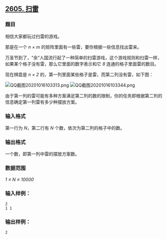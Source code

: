 ## [2605. 扫雷](https://www.acwing.com/problem/content/2607/)

### 题目

相信大家都玩过扫雷的游戏。

那是在一个 *n × m* 的矩阵里面有一些雷，要你根据一些信息找出雷来。

万圣节到了，“余”人国流行起了一种简单的扫雷游戏，这个游戏规则和扫雷一样，如果某个格子没有雷，那么它里面的数字表示和它 *8* 连通的格子里面雷的数目。

现在棋盘是 *n × 2* 的，第一列里面某些格子是雷，而第二列没有雷，如下图：

 ![QQ截图20201016103313.png](https://cdn.acwing.com/media/article/image/2020/10/16/19_f6a81b920f-QQ截图20201016103313.png) ![QQ截图20201016103344.png](https://cdn.acwing.com/media/article/image/2020/10/16/19_0b441be60f-QQ截图20201016103344.png)

由于第一列的雷可能有多种方案满足第二列的数的限制，你的任务即根据第二列的信息确定第一列雷有多少种摆放方案。

### 输入格式

第一行为 *N*，第二行有 *N* 个数，依次为第二列的格子中的数。

### 输出格式

一个数，即第一列中雷的摆放方案数。

### 数据范围

*1 ≤ N ≤ 10000*

### 输入样例：

```
2
1 1
```

### 输出样例：

```
2
```
